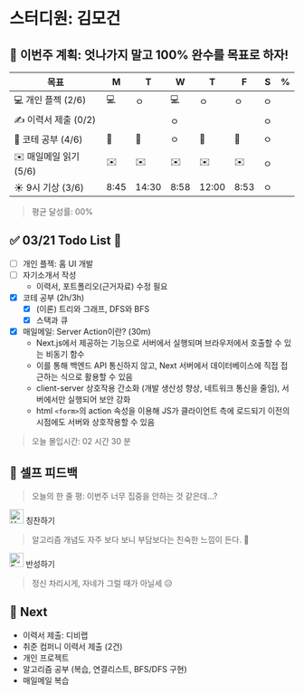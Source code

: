 # 스터디원: 김모건

## 🚀 이번주 계획: 엇나가지 말고 100% 완수를 목표로 하자!

| 목표                   | M    | T     | W    | T     | F    | S   | %   |
| ---------------------- | ---- | ----- | ---- | ----- | ---- | --- | --- |
| 💻 개인 플젝 (2/6)     | 💻   | ㅇ    | 💻   | ㅇ    | ㅇ   | ㅇ  |     |
| ✍️ 이력서 제출 (0/2)   |      |       | ㅇ   |       |      | ㅇ  |     |
| 🔢 코테 공부 (4/6)     | 🔢   | 🔢    | ㅇ   | 🔢    | 🔢   | ㅇ  |     |
| ✉️ 매일메일 읽기 (5/6) | ✉️   | ✉️    | ✉️   | ✉️    | ✉️   | ㅇ  |     |
| ☀️ 9시 기상 (3/6)      | 8:45 | 14:30 | 8:58 | 12:00 | 8:53 | ㅇ  |     |

> 평균 달성률: 00%<br>

## ✅ 03/21 Todo List 🌸

- [ ] 개인 플젝: 홈 UI 개발
- [ ] 자기소개서 작성
  - 이력서, 포트폴리오(근거자료) 수정 필요
- [x] 코테 공부 (2h/3h)
  - [x] (이론) 트리와 그래프, DFS와 BFS
  - [x] 스택과 큐
- [x] 매일메일: Server Action이란? (30m)
  - Next.js에서 제공하는 기능으로 서버에서 실행되며 브라우저에서 호출할 수 있는 비동기 함수
  - 이를 통해 백엔드 API 통신하지 않고, Next 서버에서 데이터베이스에 직접 접근하는 식으로 활용할 수 있음
  - client-server 상호작용 간소화 (개발 생산성 향상, 네트워크 통신을 줄임), 서버에서만 실행되어 보안 강화
  - html `<form>`의 action 속성을 이용해 JS가 클라이언트 측에 로드되기 이전의 시점에도 서버와 상호작용할 수 있음

> 오늘 몰입시간: 02 시간 30 분<br>

## 🎉 셀프 피드백

> 오늘의 한 줄 평: 이번주 너무 집중을 안하는 것 같은데...? <br>

<img src="https://raw.githubusercontent.com/Tarikul-Islam-Anik/Animated-Fluent-Emojis/master/Emojis/Smilies/Hugging%20Face.png" alt="Hugging Face" width="25" height="25"> 칭찬하기 </img>

> 알고리즘 개념도 자주 보다 보니 부담보다는 친숙한 느낌이 든다. 🤣<br>

<img src="https://raw.githubusercontent.com/Tarikul-Islam-Anik/Animated-Fluent-Emojis/master/Emojis/Smilies/Face%20with%20Monocle.png" alt="Face with Monocle" width="25" height="25"> 반성하기</img>

> 정신 차리시게, 자네가 그럴 때가 아닐세 😥 <br>

## 🌱 Next

- 이력서 제출: 디비랩
- 취준 컴퍼니 이력서 제출 (2건)
- 개인 프로젝트
- 알고리즘 공부 (복습, 연결리스트, BFS/DFS 구현)
- 매일메일 복습
